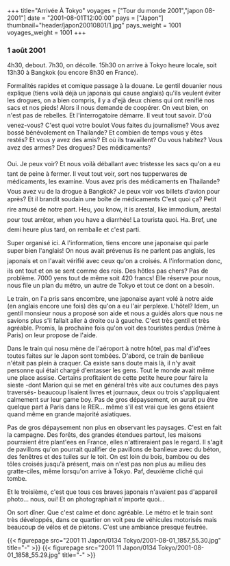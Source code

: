 +++
title="Arrivée À Tokyo"
voyages = ["Tour du monde 2001","japon 08-2001"]
date = "2001-08-01T12:00:00"
pays = ["Japon"]
thumbnail="header/japon20010801/1.jpg"
pays_weight = 1001
voyages_weight = 1001
+++
### 1 août 2001

4h30, debout. 7h30, on décolle. 15h30 on arrive à Tokyo heure locale, soit 
13h30 à Bangkok (ou encore 8h30 en France). 

Formalités rapides et comique passage à la douane. Le gentil douanier nous 
explique (tiens voilà déjà un japonais qui cause anglais) qu'ils veulent éviter 
les drogues, on a bien compris, il y a d'ejà deux chiens qui ont reniflé nos 
sacs et nos pieds! Alors il nous demande de coopérer. On veut bien, on n'est 
pas de rebelles. Et l'interrogatoire démarre. Il veut tout savoir. D'où venez-vous? 
C'est quoi votre boulot Vous faites du journalisme? Vous avez bossé bénévolement 
en Thailande? Et combien de temps vous y êtes restés? Et vous y avez des amis? 
Et où ils travaillent? Ou vous habitez? Vous avez des armes? Des drogues? Des 
médicaments? 

Oui. Je peux voir? Et nous voilà déballant avec tristesse les sacs qu'on 
a eu tant de peine à fermer. Il veut tout voir, sort nos tupperwares de médicaments, 
les examine. Vous avez pris des médicaments en Thailande? Vous avez vu de la 
drogue à Bangkok? Je peux voir vos billets d'avion pour après? Et il brandit 
soudain une boîte de médicaments C'est quoi ça? Petit rire amusé de notre 
part. Heu, you know, it is arestal, like immodium, arestal pour tout arrêter, 
when you have a diarrhée! La tourista quoi. Ha. Bref, une demi heure plus 
tard, on remballe et c'est parti.

Super organisé ici. A l'information, tiens encore une japonaise qui parle super 
bien l'anglais! On nous avait prévenus ils ne parlent pas anglais, les japonais 
et on l'avait vérifié avec ceux qu'on a croisés. A l'information donc, ils ont 
tout et on se sent comme des rois. Des hôtles pas chers? Pas de problème. 7000 
yens tout de même soit 420 francs! Elle réserve pour nous, nous file un plan 
du métro, un autre de Tokyo et tout ce dont on a besoin.

Le train, on l'a pris sans encombre, une japonaise ayant volé à notre aide 
(en anglais encore une fois) dès qu'on a eu l'air perplexe. L'hôtel? Idem, un 
gentil monsieur nous a proposé son aide et nous a guidés alors que nous ne savions 
plus s'il fallait aller à droite ou à gauche. C'est très gentil et très agréable. 
Promis, la prochaine fois qu'on voit des touristes perdus (même à Paris) on 
leur propose de l'aide.

Dans le train qui nosu mène de l'aéroport à notre hôtel, pas mal d'id'ees toutes 
faites sur le Japon sont tombées. D'abord, ce train de banlieue n'était pas 
plein à craquer. Ca existe sans doute mais là, il n'y avait personne qui était 
chargé d'entasser les gens. Tout le monde avait même une place assise. Certains 
profitaient de cette petite heure pour faire la sieste -dont Marion qui se met 
en général très vite aux coutumes des pays traversés- beaucoup lisaient livres 
et journaux, deux ou trois s'appliquaient calmement sur leur game boy. Pas de 
gros dépaysement, on aurait pu être quelque part à Paris dans le RER... même 
s'il est vrai que les gens étaient quand même en grande majorité asiatiques.

Pas de gros dépaysement non plus en observant les paysages. C'est en fait la 
campagne. Des forêts, des grandes étendues partout, les maisons pourraient être 
plant'ees en France, elles n'attireraient pas le regard. Il s'agit de pavillons 
qu'on pourrait qualifier de pavillons de banlieue avec du béton, des fenêtres 
et des tuiles sur le toit. On est loin du bois, bambou ou des tôles croisés 
jusqu'à présent, mais on n'est pas non plus au milieu des gratte-ciles, même 
lorsqu'on arrive à Tokyo. Paf, deuxième cliché qui tombe. 

Et le troisième, c'est que tous ces braves japonais n'avaient pas d'appareil 
photo... nous, oui! Et on photographiait n'importe quoi...

On sort dîner. Que c'est calme et donc agréable. Le métro et le train sont 
très développés, dans ce quartier on voit peu de véhicules motorisés mais beaucoup 
de vélos et de piétons. C'est une ambiance presque feutrée.


<div id="TOTO">{{< figurepage src="2001 11 Japon/0134 Tokyo/2001-08-01_1857_55.30.jpg" title="-"  >}}
{{< figurepage src="2001 11 Japon/0134 Tokyo/2001-08-01_1858_55.29.jpg" title="-"  >}}
</DIV>


